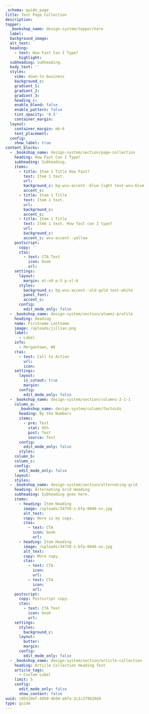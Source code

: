 ```yaml
---
_schema: guide_page
title: Test Page Collection
description:
topper:
  _bookshop_name: design-system/topper/hero
  label:
  background_image:
  alt_text:
  heading:
    - text: How Fast Can I Type?
      highlight:
  subheading: Subheading.
  body_text: ''
  styles:
    vibe: down-to-business
    background_c:
    gradient_1:
    gradient_2:
    gradient_3:
    heading_c:
    enable_blend: false
    enable_pattern: false
    tint_opacity: '0.5'
    container_margin:
  layout:
    container_margin: mb-6
    text_placement:
  config:
    show_label: true
content_blocks:
  - _bookshop_name: design-system/section/page-collection
    heading: How Fast Can I Type?
    subheading: Subheading.
    items:
      - title: Item 1 Title How Fast?
        text: Item 1 text.
        url:
        background_c: bg-wvu-accent--blue-light text-wvu-blue
        accent_c:
      - title: Item 1 Title
        text: Item 1 text.
        url:
        background_c:
        accent_c:
      - title: Item 1 Title
        text: Item 1 text. How fast can I type?
        url:
        background_c:
        accent_c: wvu-accent--yellow
    postscript:
      copy: ''
      ctas:
        - text: CTA Text
          icon: book
          url:
    settings:
      layout:
        margin: mt-n9 p-5 p-xl-6
      styles:
        background_c: bg-wvu-accent--old-gold text-white
        panel_font:
        accent_c:
      config:
        edit_mode_only: false
  - _bookshop_name: design-system/section/alumni-profile
    heading: Heading
    name: Firstname Lastname
    image: /uploads/jillian.png
    label:
      - Label
    info:
      - Morgantown, WV
    ctas:
      - text: Call to Action
        url:
        icon:
    settings:
      layout:
        is_cutout: true
        margin:
      config:
        edit_mode_only: false
  - _bookshop_name: design-system/section/columns-2-1-1
    column_a:
      _bookshop_name: design-system/column/factoids
      heading: By the Numbers
      items:
        - pre: Test
          stat: 95%
          post: Test
          source: Test
      config:
        edit_mode_only: false
      styles:
    column_b:
    column_c:
    config:
      edit_mode_only: false
    layout:
    styles:
  - _bookshop_name: design-system/section/alternating-grid
    heading: Alternating Grid Heading
    subheading: Subheading goes here.
    items:
      - heading: Item Heading
        image: /uploads/34750-s-bfp-0046-xx.jpg
        alt_text:
        copy: Here is my copy.
        ctas:
          - text: CTA
            icon: book
            url:
      - heading: Item Heading
        image: /uploads/34750-s-bfp-0046-xx.jpg
        alt_text:
        copy: More copy.
        ctas:
          - text: CTA
            icon:
            url:
          - text: CTA
            icon:
            url:
    postscript:
      copy: Postscript copy.
      ctas:
        - text: CTA Text
          icon: book
          url:
    settings:
      styles:
        background_c:
      layout:
        butter:
        margin:
      config:
        edit_mode_only: false
  - _bookshop_name: design-system/section/article-collection
    heading: Article Collection Heading Test
    article_tags:
      - Custom Label
    limit: 5
    config:
      edit_mode_only: false
      show_content: false
uuid: c85e10ef-4950-4b94-a6fa-2c1c1f9b28d4
type: guide
---
```

